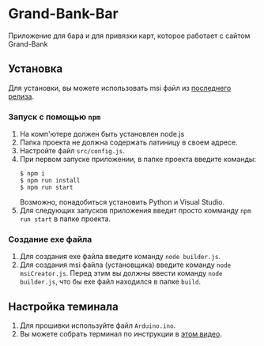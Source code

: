 # Grand-Bank-Bar
Приложение для бара и для привязки карт, которое работает с сайтом Grand-Bank

## Установка
Для установки, вы можете использовать msi файл из [последнего релиза](https://github.com/Grand-School/Grand-Bank-Bar/releases/latest).

### Запуск с помощью `npm`
1. На комп'ютере должен быть установлен node.js
2. Папка проекта не должна содержать латиницу в своем адресе.
3. Настройте файл `src/config.js`.
4. При первом запуске приложении, в папке проекта введите команды:
    ```
    $ npm i
    $ npm run install 
    $ npm run start
    ```
   Возможно, понадобиться установить Python и Visual Studio.
5. Для следующих запусков приложения введит просто комманду `npm run start` в папке проекта.

### Создание exe файла
1. Для создания exe файла введите команду `node builder.js`.
2. Для создания msi файла (установщика) введите команду `node msiCreator.js`. Перед этим вы должны ввести команду `node builder.js`, что бы exe файл находился в папке `build`.

## Настройка теминала
1. Для прошивки используйте файл `Arduino.ino`.
2. Вы можете собрать терминал по инструкции в [этом видео](https://youtu.be/-hA30_l60nw?t=436).
